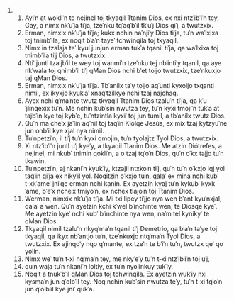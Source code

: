 <ol>
  <li>
    <ol>
      <li>Ayiˈn at wokliˈn te nejinel toj tkyaqil Ttanim Dios, ex nxi ntzˈibˈiˈn tey, Gay, a nimx nkˈuˈja tiˈja, tzeˈnku tqˈaqˈbˈil tkˈuˈj Dios qiˈj, a twutzxix.</li>
      <li>Erman, nimxix nkˈuˈja tiˈja; kukx nchin naˈnjiˈy Dios tiˈja, tuˈn waˈlxixa toj tnimbˈila, ex noqit bˈaˈn tayeˈ tchwinqila toj tkyaqil.</li>
      <li>Nimx in tzalaja teˈ kyul junjun erman tukˈa tqanil tiˈja, qa waˈlxixa toj tnimbˈila tiˈj Dios, a twutzxix.</li>
      <li>Ntiˈ juntl tzaljbˈil te wey toj wanmiˈn tzeˈnku tej nbˈintiˈy tqanil, qa aye nkˈwala toj qnimbˈil tiˈj qMan Dios nchi bˈet tojjo twutzxix, tzeˈnkuxjo taj qMan Dios.</li>
      <li>Erman, nimxix nkˈuˈja tiˈja. Tbˈanilx taˈy tojjo aqˈuntl kyxoljo txqantl nimil, ex ikyxjo kyukˈaˈ xnaqˈtzilkye nchi tzaj najchaq.</li>
      <li>Ayex nchi qˈmaˈnte twutz tkyaqil Ttanim Dios tzaluˈn tiˈja, qa kˈuˈjlinqexix tuˈn. Me nchin kubˈsin nwutza tey, tuˈn kyxi tmojiˈn tukˈa at tajbˈin kye toj kybˈe, tuˈntzintla kyxiˈ toj jun tumil, a tbˈanilx twutz Dios.</li>
      <li>Quˈn ma cheˈx jaˈlin aqˈnil toj taqˈin Klolqe Jesús, ex mix tzaj kytzyuˈne jun onbˈil kye xjal nya nimil.</li>
      <li>Tuˈnpetziˈn, il tiˈj tuˈn kyxi qmojin, tuˈn tyolajtz Tyol Dios, a twutzxix.</li>
      <li>Xi ntzˈibˈiˈn juntl uˈj kyeˈy, a tkyaqil Ttanim Dios. Me atzin Diótrefes, a nejinel, mi nkubˈ tnimin qokliˈn, a o tzaj tqˈoˈn Dios, quˈn oˈkx tajjo tuˈn tkawin.</li>
      <li>Tuˈnpetziˈn, aj nkaniˈn kyukˈiy, ktzajil ntxkoˈn tiˈj, quˈn tuˈn oˈkxjo iqj yol taqˈin qiˈja ex nikyˈil yol. Noqitzin oˈkxjo tuˈn, qalaˈ ex mina nchi kubˈ t‑xkˈameˈ jniˈqe erman nchi kanin. Ex ayetzin kyaj tuˈn kykubˈ kyxkˈame, bˈeˈx ncheˈx tmiyoˈn, ex nchex tlajoˈn toj Ttanim Dios.</li>
      <li>Werman, nimxix nkˈuˈja tiˈja. Mi txi lipey tiˈjjo nya wen bˈant kyuˈnxjal, qalaˈ a wen. Quˈn ayetzin kchi kˈwel bˈinchinte wen, te Diosqe kyeˈ. Me ayetzin kyeˈ nchi kubˈ bˈinchinte nya wen, naˈm tel kynikyˈ te qMan Dios.</li>
      <li>Tkyaqil nimil tzaluˈn nkyqˈmaˈn tqanil tiˈj Demetrio, qa bˈaˈn taˈye toj tkyaqil, qa ikyx nbˈantjo tuˈn, tzeˈnkuxjo ntqˈmaˈn Tyol Dios, a twutzxix. Ex ajinqoˈy nqo qˈmante, ex tzeˈn te bˈiˈn tuˈn, twutzx qeˈ qo yolin.</li>
      <li>Nimx weˈ tuˈn t‑xi nqˈmaˈn tey, me nkyˈeˈy tuˈn t‑xi ntzˈibˈiˈn toj uˈj,</li>
      <li>quˈn waja tuˈn nkaniˈn loltiy, ex tuˈn nyolinkuy tukˈiy.</li>
      <li>Noqit a tnukˈbˈil qMan Dios toj tchwinqila. Ex ayetzin wukˈiy nxi kysmaˈn jun qˈolbˈil tey. Noq nchin kubˈsin nwutza teˈy, tuˈn t‑xi tqˈoˈn jun qˈolbˈil kye jniˈ qukˈa.</li>
    </ol>
  </li>
</ol>